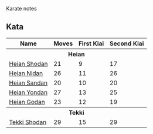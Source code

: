 Karate notes

## Kata

<table>
  <tr>
    <th>Name</th>
    <th>Moves</th>
    <th>First Kiai</th>
    <th>Second Kiai</th>
  </tr>
  <tr>
    <th colspan="4">Heian</th>
  </tr>
  <tr>
    <td><a href="kata/01-heian-shodan.html">Heian Shodan</a></td>
    <td>21</td><td>9</td><td>17</td>
  </tr>
  <tr>
    <td><a href="kata/02-heian-nidan.html">Heian Nidan</a></td>
    <td>26</td><td>11</td><td>26</td>
  </tr>
  <tr>
    <td><a href="kata/03-heian-sandan.html">Heian Sandan</a></td>
    <td>20</td><td>10</td><td>20</td>
  </tr>
  <tr>
    <td><a href="kata/04-heian-yondan.html">Heian Yondan</a></td>
    <td>27</td><td>13</td><td>25</td>
  </tr>
  <tr>
    <td><a href="kata/05-heian-godan.html">Heian Godan</a></td>
    <td>23</td><td>12</td><td>19</td>
  </tr>
  <tr>
    <th colspan="4">Tekki</th>
  </tr>
  <tr>
    <td><a href="kata/06-tekki-shodan.html">Tekki Shodan</a></td>
    <td>29</td><td>15</td><td>29</td>
  </tr>

</table>
